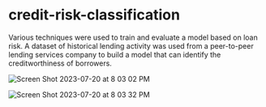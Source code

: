 # credit-risk-classification

Various techniques were used to train and evaluate a model based on loan risk. A dataset of historical lending activity was used from a peer-to-peer lending services company to build a model that can identify the creditworthiness of borrowers.

![Screen Shot 2023-07-20 at 8 03 02 PM](https://github.com/kshirazi5/credit-risk-classification/assets/116853144/2f38998f-e3c2-49ec-9230-fc1b27ab1573)

![Screen Shot 2023-07-20 at 8 03 32 PM](https://github.com/kshirazi5/credit-risk-classification/assets/116853144/1c857b63-7359-4628-b76d-96ad2b7944c0)
